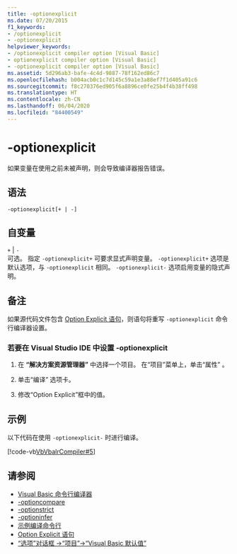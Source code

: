 ```yaml
---
title: -optionexplicit
ms.date: 07/20/2015
f1_keywords:
- /optionexplicit
- -optionexplicit
helpviewer_keywords:
- /optionexplicit compiler option [Visual Basic]
- optionexplicit compiler option [Visual Basic]
- -optionexplicit compiler option [Visual Basic]
ms.assetid: 5d296ab3-bafe-4c4d-9887-78f162ed86c7
ms.openlocfilehash: b004acb0c1c7d145c59a1e3a88ef7f1d405a91c6
ms.sourcegitcommit: f8c270376ed905f6a8896ce0fe25b4f4b38ff498
ms.translationtype: HT
ms.contentlocale: zh-CN
ms.lasthandoff: 06/04/2020
ms.locfileid: "84400549"
---
```

# <a name="-optionexplicit"></a>-optionexplicit
如果变量在使用之前未被声明，则会导致编译器报告错误。  
  
## <a name="syntax"></a>语法  
  
```console  
-optionexplicit[+ | -]  
```  
  
## <a name="arguments"></a>自变量  
 `+` &#124; `-`  
 可选。 指定 `-optionexplicit+` 可要求显式声明变量。 `-optionexplicit+` 选项是默认选项，与 `-optionexplicit` 相同。 `-optionexplicit-` 选项启用变量的隐式声明。  
  
## <a name="remarks"></a>备注  
 如果源代码文件包含 [Option Explicit 语句](../../language-reference/statements/option-explicit-statement.md)，则语句将重写 `-optionexplicit` 命令行编译器设置。  
  
### <a name="to-set--optionexplicit-in-the-visual-studio-ide"></a>若要在 Visual Studio IDE 中设置 -optionexplicit  
  
1. 在 **“解决方案资源管理器”** 中选择一个项目。 在“项目”菜单上，单击“属性”   。
  
2. 单击“编译”  选项卡。  
  
3. 修改“Option Explicit”框中的值。   
  
## <a name="example"></a>示例  
 以下代码在使用 `-optionexplicit-` 时进行编译。  
  
 [!code-vb[VbVbalrCompiler#5](~/samples/snippets/visualbasic/VS_Snippets_VBCSharp/VbVbalrCompiler/VB/OptionExplicitOff.vb#5)]  
  
## <a name="see-also"></a>请参阅

- [Visual Basic 命令行编译器](index.md)
- [-optioncompare](optioncompare.md)
- [-optionstrict](optionstrict.md)
- [-optioninfer](optioninfer.md)
- [示例编译命令行](sample-compilation-command-lines.md)
- [Option Explicit 语句](../../language-reference/statements/option-explicit-statement.md)
- [“选项”对话框 ->“项目”->“Visual Basic 默认值”](/visualstudio/ide/reference/visual-basic-defaults-projects-options-dialog-box)
